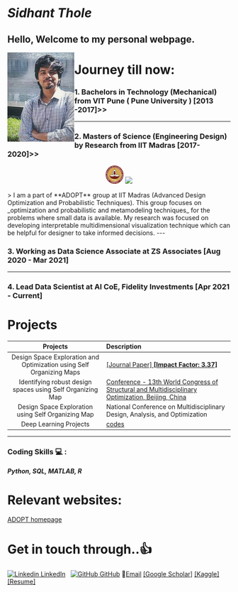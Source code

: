 # _Sidhant Thole_

## Hello, Welcome to my personal webpage.
<img align="left" src="./images/tholesidhant.jpg" width="30%" height="30%" >

# Journey till now:
### 1. Bachelors in Technology (Mechanical) from VIT Pune ( Pune University ) [2013 -2017]>>
---
### 2. Masters of Science (Engineering Design) by Research from IIT Madras [2017-2020]>>
<p align="center">
  <img src="./images/iitmlogo.png" width="8%" height="8%">    <img src= "https://ed.iitm.ac.in/~palramu/ADOPT.jpg">
</p>
>   I am a part of **ADOPT** group at IIT Madras (Advanced Design Optimization and Probabilistic Techniques). This group focuses on _optimization and probabilistic and metamodeling techniques_ for the problems where small data is available. My research was focused on developing interpretable multidimensional visualization technique which can be helpful for designer to take informed decisions. 
---

### 3. Working as Data Science Associate at ZS Associates [Aug 2020 - Mar 2021]
---

### 4. Lead Data Scientist at AI CoE, Fidelity Investments [Apr 2021 - Current]

# Projects
| Projects | Description 
|:---------:|:-----------
| Design Space Exploration and Optimization using Self Organizing Maps | [[Journal Paper] **[Impact Factor: 3.37]**](https://spthole.github.io/Sidhant_Thole/Projects/dsesom) 
| Identifying robust design spaces using Self Organizing Map | [Conference - 13th World Congress of Structural and Multidisciplinary Optimization, Beijing, China ](https://spthole.github.io/Sidhant_Thole/Projects/robustsom) 
| Design Space Exploration using Self Organizing Map | National Conference on Multidisciplinary Design, Analysis, and Optimization 
| Deep Learning Projects | [codes](https://spthole.github.io/Sidhant_Thole/Projects/personal_projects)
---

### Coding Skills :computer: :
##### Python, SQL, MATLAB, R

# Relevant websites:

[ADOPT homepage](https://ed.iitm.ac.in/~palramu/)

# Get in touch through..:+1:
[![Linkedin](https://i.stack.imgur.com/gVE0j.png) LinkedIn](https://in.linkedin.com/in/sidhant-p-thole-62128aaa)
&nbsp;
[![GitHub](https://i.stack.imgur.com/tskMh.png) GitHub](https://github.com/SPThole)
:email:[Email](mailto:tholesidhantp@gmail.com)
[[Google Scholar]](https://scholar.google.com/citations?user=G2UDs80AAAAJ&hl=en)
[[Kaggle]](https://www.kaggle.com/dawinci)
[[Resume]](https://spthole.github.io/Sidhant_Thole/resume)
